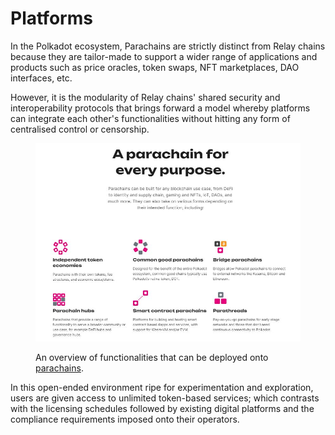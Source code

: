 # Platforms

In the Polkadot ecosystem, Parachains are strictly distinct from Relay chains because they are tailor-made to support a wider range of applications and products such as price oracles, token swaps, NFT marketplaces, DAO interfaces, etc.&#x20;

However, it is the modularity of Relay chains' shared security and interoperability protocols that brings forward a model whereby platforms can integrate each other's functionalities without hitting any form of centralised control or censorship.

<figure><img src="../../.gitbook/assets/R_PParachains.JPG" alt=""><figcaption><p>An overview of functionalities that can be deployed onto <a href="https://polkadot.network/parachains/">parachains</a>.</p></figcaption></figure>



In this open-ended environment ripe for experimentation and exploration, users are given access to unlimited token-based services; which contrasts with the licensing schedules followed by existing digital platforms and the compliance requirements imposed onto their operators.&#x20;

